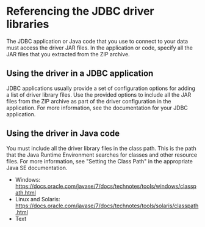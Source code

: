 # Referencing the JDBC driver libraries<a name="jdbc20-driver-libraries"></a>

The JDBC application or Java code that you use to connect to your data must access the driver JAR files\. In the application or code, specify all the JAR files that you extracted from the ZIP archive\. 

## Using the driver in a JDBC application<a name="jdbc20-use-driver-jdbc-app"></a>

JDBC applications usually provide a set of configuration options for adding a list of driver library files\. Use the provided options to include all the JAR files from the ZIP archive as part of the driver configuration in the application\. For more information, see the documentation for your JDBC application\. 

## Using the driver in Java code<a name="jdbc20-use-driver-java-code"></a>

You must include all the driver library files in the class path\. This is the path that the Java Runtime Environment searches for classes and other resource files\. For more information, see "Setting the Class Path" in the appropriate Java SE documentation\.  
+ Windows: [https://docs\.oracle\.com/javase/7/docs/technotes/tools/windows/classpath\.html](https://docs.oracle.com/javase/7/docs/technotes/tools/windows/classpath.html)
+ Linux and Solaris: [https://docs\.oracle\.com/javase/7/docs/technotes/tools/solaris/classpath\.html](https://docs.oracle.com/javase/7/docs/technotes/tools/solaris/classpath.html)
+ Text